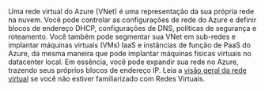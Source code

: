 Uma rede virtual do Azure (VNet) é uma representação da sua própria rede na nuvem. Você pode controlar as configurações de rede do Azure e definir blocos de endereço DHCP, configurações de DNS, políticas de segurança e roteamento. Você também pode segmentar sua VNet em sub-redes e implantar máquinas virtuais (VMs) IaaS e instâncias de função de PaaS do Azure, da mesma maneira que pode implantar máquinas físicas virtuais no datacenter local. Em essência, você pode expandir sua rede no Azure, trazendo seus próprios blocos de endereço IP. Leia a [visão geral da rede virtual](virtual-networks-overview.md) se você não estiver familiarizado com Redes Virtuais.

<!---HONumber=Sept15_HO3-->